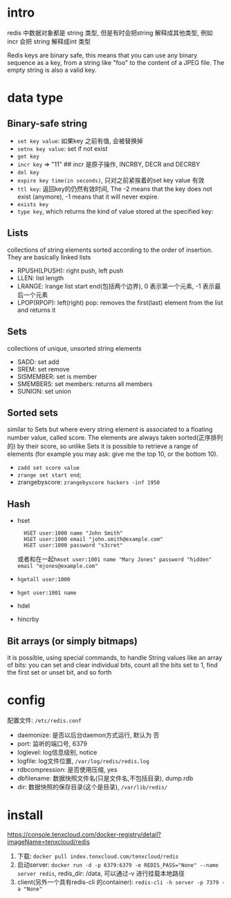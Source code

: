 # intro
redis 中数据对象都是 string 类型, 但是有时会把string 解释成其他类型, 例如 incr 会把 string 解释成int 类型

Redis keys are binary safe, this means that you can use any binary sequence as a key, from a string like "foo" to the content of a JPEG file.
The empty string is also a valid key.

# data type
## Binary-safe string
- `set key value`: 如果key 之前有值, 会被替换掉
- `setnx key value`: set if not exist
- `get key`
- `incr key` => "11" ## incr 是原子操作, INCRBY, DECR and DECRBY
- `del key`
- `expire key time(in seconds)`, 只对之前紧挨着的set key value 有效
- `ttl key`: 返回key的仍然有效时间, The -2 means that the key does not exist (anymore), -1 means that it will never expire.
- `exists key`
- `type key`, which returns the kind of value stored at the specified key:

## Lists
collections of string elements sorted according to the order of insertion. They are basically linked lists

- RPUSH(LPUSH): right push, left push
- LLEN: list length
- LRANGE: lrange list start end(包括两个边界), 0 表示第一个元素, -1 表示最后一个元素
- LPOP(RPOP): left(right) pop: removes the first(last) element from the list and returns it

## Sets
collections of unique, unsorted string elements

- SADD: set add
- SREM: set remove
- SISMEMBER: set is member
- SMEMBERS: set members: returns all members
- SUNION: set union

## Sorted sets
similar to Sets but where every string element is associated to a floating number value, called score.
The elements are always taken sorted(正序排列的) by their score, so unlike Sets it is possible to retrieve a range of elements
(for example you may ask: give me the top 10, or the bottom 10).

- `zadd set score value`
- `zrange set start end`;
- zrangebyscore: `zrangebyscore hackers -inf 1950`

## Hash
- hset

		HSET user:1000 name "John Smith"
		HSET user:1000 email "john.smith@example.com"
		HSET user:1000 password "s3cret"

	或者和在一起`hmset user:1001 name "Mary Jones" password "hidden" email "mjones@example.com"`
- `hgetall user:1000`
- `hget user:1001 name`
- hdel
- hincrby

## Bit arrays (or simply bitmaps)
it is possible, using special commands, to handle String values like an array of bits:
you can set and clear individual bits, count all the bits set to 1, find the first set or unset bit, and so forth

# config
配置文件: `/etc/redis.conf`

- daemonize: 是否以后台daemon方式运行, 默认为 否
- port: 监听的端口号, 6379
- loglevel: log信息级别, notice
- logfile: log文件位置, `/var/log/redis/redis.log`
- rdbcompression: 是否使用压缩, yes
- dbfilename: 数据快照文件名(只是文件名,不包括目录), dump.rdb
- dir: 数据快照的保存目录(这个是目录), `/var/lib/redis/`
 
# install
https://console.tenxcloud.com/docker-registry/detail?imageName=tenxcloud/redis

1. 下载: `docker pull index.tenxcloud.com/tenxcloud/redis`
1. 启动server: `docker run -d -p 6379:6379 -e REDIS_PASS="None" --name server redis`, redis_dir: /data, 可以通过-v 进行挂载本地路径
1. client(另外一个具有redis-cli 的container): `redis-cli -h server -p 7379 -a "None"`

